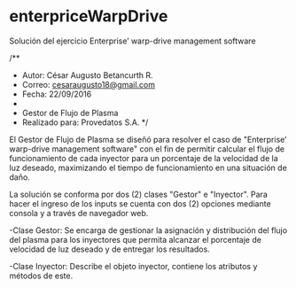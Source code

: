 # enterpriceWarpDrive
Solución del ejercicio Enterprise’ warp-drive management software

/**
* Autor: César Augusto Betancurth R.
* Correo: cesaraugusto18@gmail.com
* Fecha: 22/09/2016
*
* Gestor de Flujo de Plasma 
* Realizado para: Provedatos S.A.
*/

El Gestor de Flujo de Plasma se diseñó para resolver el caso de  "Enterprise’ warp-drive management software" con el fin de permitir calcular el flujo de funcionamiento de cada inyector para un porcentaje de la velocidad de la luz deseado, maximizando el tiempo de funcionamiento en una situación de daño.

La solución se conforma por dos (2) clases "Gestor" e "Inyector". Para hacer el ingreso de los inputs se cuenta con dos (2) opciones mediante consola y a través de navegador web.

-Clase Gestor: Se encarga de gestionar la asignación y distribución del flujo del plasma para los inyectores que permita alcanzar el porcentaje de velocidad de luz deseado y de entregar los resultados.

-Clase Inyector: Describe el objeto inyector, contiene los atributos y métodos de este.

